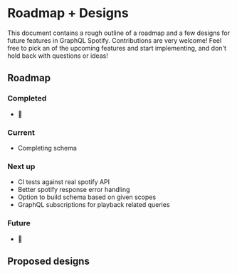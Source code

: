 # Roadmap + Designs

This document contains a rough outline of a roadmap and a few designs for future features in GraphQL Spotify. Contributions are very welcome! Feel free to pick an of the upcoming features and start implementing, and don't hold back with questions or ideas!

## Roadmap

### Completed

* 🦄

### Current

* Completing schema

### Next up
* CI tests against real spotify API
* Better spotify response error handling
* Option to build schema based on given scopes
* GraphQL subscriptions for playback related queries

### Future

* 🦄

## Proposed designs